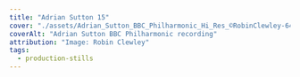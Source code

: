 ```yaml
---
title: "Adrian Sutton 15"
cover: "./assets/Adrian_Sutton_BBC_Philharmonic_Hi_Res_©RobinClewley-6431.jpg"
coverAlt: "Adrian Sutton BBC Philharmonic recording"
attribution: "Image: Robin Clewley"
tags:
  - production-stills
---
```

